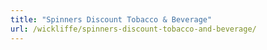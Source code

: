 ```yaml
---
title: "Spinners Discount Tobacco & Beverage"
url: /wickliffe/spinners-discount-tobacco-and-beverage/
---
```

